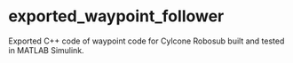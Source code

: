 # exported_waypoint_follower
Exported C++ code of waypoint code for Cylcone Robosub built and tested in MATLAB Simulink.
